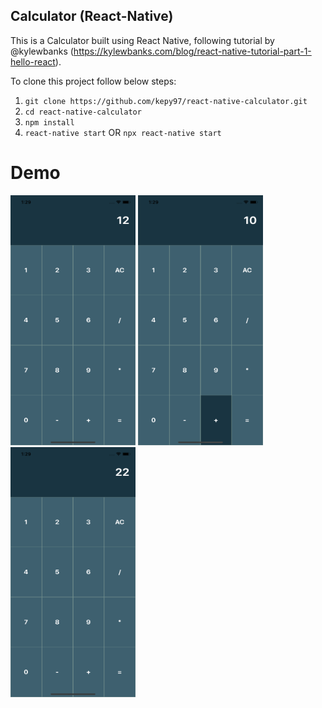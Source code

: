 ## Calculator (React-Native)
This is a Calculator built using React Native, following tutorial by @kylewbanks (https://kylewbanks.com/blog/react-native-tutorial-part-1-hello-react).

To clone this project follow below steps:

1. `git clone https://github.com/kepy97/react-native-calculator.git`
2. `cd react-native-calculator`
3. `npm install`
4. `react-native start` OR `npx react-native start`

# Demo

<p float="left">
  <img src="/Demo/Step-3.png" width="200" height="400" />
  <img src="/Demo/Step-2.png" width="200" height="400" /> 
  <img src="/Demo/Step-1.png" width="200" height="400" />
</p>

